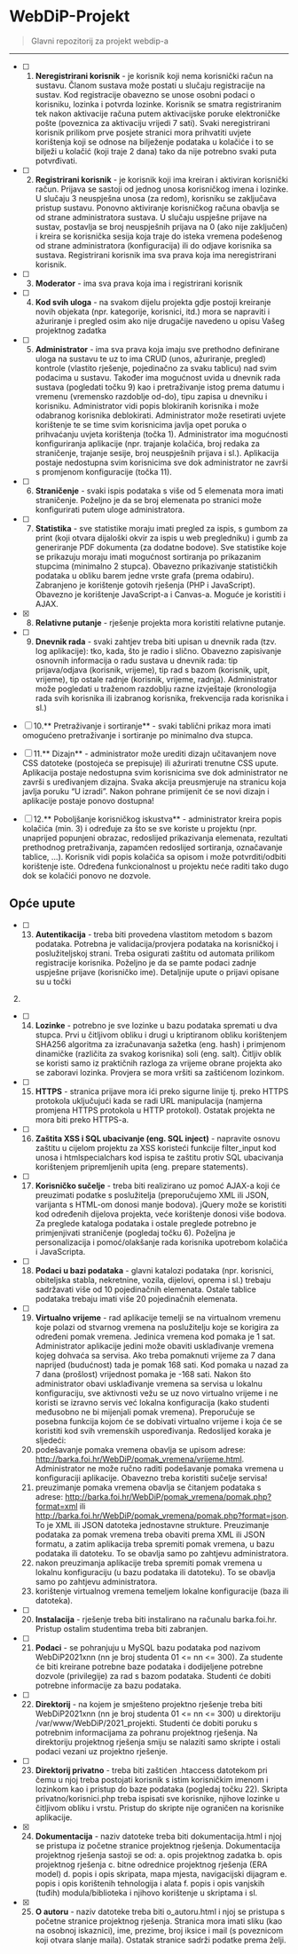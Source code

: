 # WebDiP-Projekt

> Glavni repozitorij za projekt webdip-a

***

- [ ] 1. **Neregistrirani korisnik** - je korisnik koji nema korisnički račun na sustavu. Članom
sustava može postati u slučaju registracije na sustav. Kod registracije obavezno se
unose osobni podaci o korisniku, lozinka i potvrda lozinke. Korisnik se smatra
registriranim tek nakon aktivacije računa putem aktivacijske poruke elektroničke
pošte (poveznica za aktivaciju vrijedi 7 sati). Svaki neregistrirani korisnik prilikom prve
posjete stranici mora prihvatiti uvjete korištenja koji se odnose na bilježenje
podataka u kolačiće i to se bilježi u kolačić (koji traje 2 dana) tako da nije potrebno
svaki puta potvrđivati.

- [ ] 2. **Registrirani korisnik** - je korisnik koji ima kreiran i aktiviran korisnički račun. Prijava se
sastoji od jednog unosa korisničkog imena i lozinke. U slučaju 3 neuspješna unosa (za
redom), korisniku se zaključava pristup sustavu. Ponovno aktiviranje korisničkog
računa obavlja se od strane administratora sustava. U slučaju uspješne prijave na
sustav, postavlja se broj neuspješnih prijava na 0 (ako nije zaključen) i kreira se
korisnička sesija koja traje do isteka vremena podešenog od strane administratora
(konfiguracija) ili do odjave korisnika sa sustava. Registrirani korisnik ima sva prava
koja ima neregistrirani korisnik.

- [ ] 3. **Moderator** - ima sva prava koja ima i registrirani korisnik

- [ ] 4. **Kod svih uloga** - na svakom dijelu projekta gdje postoji kreiranje novih objekata (npr.
kategorije, korisnici, itd.) mora se napraviti i ažuriranje i pregled osim ako nije
drugačije navedeno u opisu Vašeg projektnog zadatka

- [ ] 5. **Administrator** - ima sva prava koja imaju sve prethodno definirane uloga na sustavu te
uz to ima CRUD (unos, ažuriranje, pregled) kontrole (vlastito rješenje, pojedinačno za
svaku tablicu) nad svim podacima u sustavu. Također ima mogućnost uvida u dnevnik
rada sustava (pogledati točku 9) kao i pretraživanje istog prema datumu i vremenu
(vremensko razdoblje od-do), tipu zapisa u dnevniku i korisniku. Administrator vidi
popis blokiranih korisnika i može odabranog korisnika deblokirati. Administrator
može resetirati uvjete korištenje te se time svim korisnicima javlja opet poruka o
prihvaćanju uvjeta korištenja (točka 1). Administrator ima mogućnosti konfiguriranja
aplikacije (npr. trajanje kolačića, broj redaka za straničenje, trajanje sesije, broj
neuspješnih prijava i sl.). Aplikacija postaje nedostupna svim korisnicima sve dok
administrator ne završi s promjenom konfiguracije (točka 11).

- [ ] 6. **Straničenje** - svaki ispis podataka s više od 5 elemenata mora imati straničenje.
Poželjno je da se broj elemenata po stranici može konfigurirati putem uloge
administratora.

- [ ] 7. **Statistika** - sve statistike moraju imati pregled za ispis, s gumbom za print (koji otvara
dijaloški okvir za ispis u web pregledniku) i gumb za generiranje PDF dokumenta (za
dodatne bodove). Sve statistike koje se prikazuju moraju imati mogućnost sortiranja
po prikazanim stupcima (minimalno 2 stupca). Obavezno prikazivanje statističkih
podataka u obliku barem jedne vrste grafa (prema odabiru). Zabranjeno je korištenje
gotovih rješenja (PHP i JavaScript). Obavezno je korištenje JavaScript-a i Canvas-a.
Moguće je koristiti i AJAX.

- [x] 8. **Relativne putanje** - rješenje projekta mora koristiti relativne putanje.

- [ ] 9. **Dnevnik rada** - svaki zahtjev treba biti upisan u dnevnik rada (tzv. log aplikacije): tko,
kada, što je radio i slično. Obavezno zapisivanje osnovnih informacija o radu sustava u
dnevnik rada: tip prijava/odjava (korisnik, vrijeme), tip rad s bazom (korisnik, upit,
vrijeme), tip ostale radnje (korisnik, vrijeme, radnja). Administrator može pogledati u
traženom razdoblju razne izvještaje (kronologija rada svih korisnika ili izabranog
korisnika, frekvencija rada korisnika i sl.)

- [ ] 10.** Pretraživanje i sortiranje** - svaki tablični prikaz mora imati omogućeno pretraživanje i
sortiranje po minimalno dva stupca.

- [ ] 11.** Dizajn** - administrator može urediti dizajn učitavanjem nove CSS datoteke (postojeća
se prepisuje) ili ažurirati trenutne CSS upute. Aplikacija postaje nedostupna svim
korisnicima sve dok administrator ne završi s uređivanjem dizajna. Svaka akcija
preusmjeruje na stranicu koja javlja poruku “U izradi”. Nakon pohrane primijenit će se
novi dizajn i aplikacije postaje ponovo dostupna!

- [ ] 12.** Poboljšanje korisničkog iskustva** - administrator kreira popis kolačića (min. 3) i
određuje za što se sve koriste u projektu (npr. unaprijed popunjeni obrazac, redoslijed
prikazivanja elemenata, rezultati prethodnog pretraživanja, zapamćen redoslijed
sortiranja, označavanje tablice, …). Korisnik vidi popis kolačića sa opisom i može
potvrditi/odbiti korištenje iste. Određena funkcionalnost u projektu neće raditi tako
dugo dok se kolačići ponovo ne dozvole.

## Opće upute

- [ ] 13. **Autentikacija** - treba biti provedena vlastitom metodom s bazom podataka. Potrebna
je validacija/provjera podataka na korisničkoj i poslužiteljskoj strani. Treba osigurati
zaštitu od automata prilikom registracije korisnika. Poželjno je da se pamte podaci
zadnje uspješne prijave (korisničko ime). Detaljnije upute o prijavi opisane su u točki
2.

- [ ] 14. **Lozinke** - potrebno je sve lozinke u bazu podataka spremati u dva stupca. Prvi u
čitljivom obliku i drugi u kriptiranom obliku korištenjem SHA256 algoritma za
izračunavanja sažetka (eng. hash) i primjenom dinamičke (različita za svakog
korisnika) soli (eng. salt). Čitljiv oblik se koristi samo iz praktičnih razloga za vrijeme
obrane projekta ako se zaboravi lozinka. Provjera se mora vršiti sa zaštićenom
lozinkom.

- [ ] 15. **HTTPS** - stranica prijave mora ići preko sigurne linije tj. preko HTTPS protokola
uključujući kada se radi URL manipulacija (namjerna promjena HTTPS protokola u
HTTP protokol). Ostatak projekta ne mora biti preko HTTPS-a.

- [ ] 16. **Zaštita XSS i SQL ubacivanje (eng. SQL inject)** - napravite osnovu zaštitu u cijelom
projektu za XSS koristeći funkcije filter_input kod unosa i htmlspecialchars kod ispisa
te zaštitu protiv SQL ubacivanja korištenjem pripremljenih upita (eng. prepare
statements).

- [ ] 17. **Korisničko sučelje** - treba biti realizirano uz pomoć AJAX-a koji će preuzimati podatke
s poslužitelja (preporučujemo XML ili JSON, varijanta s HTML-om donosi manje
bodova). jQuery može se koristiti kod određenih dijelova projekta, veće korištenje
donosi više bodova. Za preglede kataloga podataka i ostale preglede potrebno je
primjenjivati straničenje (pogledaj točku 6). Poželjna je personalizacija i
pomoć/olakšanje rada korisnika upotrebom kolačića i JavaScripta.

- [ ] 18. **Podaci u bazi podataka** - glavni katalozi podataka (npr. korisnici, obiteljska stabla,
nekretnine, vozila, dijelovi, oprema i sl.) trebaju sadržavati više od 10 pojedinačnih
elemenata. Ostale tablice podataka trebaju imati više 20 pojedinačnih elemenata.

- [ ] 19. **Virtualno vrijeme** - rad aplikacije temelji se na virtualnom vremenu koje polazi od
stvarnog vremena na poslužitelju koje se korigira za određeni pomak vremena.
Jedinica vremena kod pomaka je 1 sat. Administrator aplikacije jedini može obaviti
usklađivanje vremena kojeg dohvaća sa servisa. Ako treba pomaknuti vrijeme za 7
dana naprijed (budućnost) tada je pomak 168 sati. Kod pomaka u nazad za 7 dana
(prošlost) vrijednost pomaka je -168 sati. Nakon što administrator obavi usklađivanje
vremena sa servisa u lokalnu konfiguraciju, sve aktivnosti vežu se uz novo virtualno
vrijeme i ne koristi se izravno servis već lokalna konfiguracija (kako studenti
međusobno ne bi mijenjali pomak vremena). Preporučuje se posebna funkcija kojom
će se dobivati virtualno vrijeme i koja će se koristiti kod svih vremenskih
uspoređivanja. Redoslijed koraka je sljedeći:
    1. podešavanje pomaka vremena obavlja se upisom adrese:
    http://barka.foi.hr/WebDiP/pomak_vremena/vrijeme.html. Administrator ne
    može ručno raditi podešavanje pomaka vremena u konfiguraciji aplikacije.
    Obavezno treba koristiti sučelje servisa!
    2. preuzimanje pomaka vremena obavlja se čitanjem podataka s adrese:
    http://barka.foi.hr/WebDiP/pomak_vremena/pomak.php?format=xml ili
    http://barka.foi.hr/WebDiP/pomak_vremena/pomak.php?format=json. To je
    XML ili JSON datoteka jednostavne strukture. Preuzimanje podataka za pomak
    vremena treba obaviti prema XML ili JSON formatu, a zatim aplikacija treba
    spremiti pomak vremena, u bazu podataka ili datoteku. To se obavlja samo po
    zahtjevu administratora.
    3. nakon preuzimanja aplikacije treba spremiti pomak vremena u lokalnu
    konfiguraciju (u bazu podataka ili datoteku). To se obavlja samo po zahtjevu
    administratora.
    4. korištenje virtualnog vremena temeljem lokalne konfiguracije (baza ili
    datoteka).

- [ ] 20. **Instalacija** - rješenje treba biti instalirano na računalu barka.foi.hr. Pristup ostalim
studentima treba biti zabranjen.

- [ ] 21. **Podaci** - se pohranjuju u MySQL bazu podataka pod nazivom WebDiP2021xnn (nn je
broj studenta 01 <= nn <= 300). Za studente će biti kreirane potrebne baze podataka i
dodijeljene potrebne dozvole (privilegije) za rad s bazom podataka. Studenti će dobiti
potrebne informacije za bazu podataka.

- [ ] 22. **Direktorij** - na kojem je smješteno projektno rješenje treba biti WebDiP2021xnn (nn
je broj studenta 01 <= nn <= 300) u direktoriju /var/www/WebDiP/2021_projekti.
Studenti će dobiti poruku s potrebnim informacijama za pohranu projektnog rješenja.
Na direktoriju projektnog rješenja smiju se nalaziti samo skripte i ostali podaci vezani
uz projektno rješenje.

- [ ] 23. **Direktorij privatno** - treba biti zaštićen .htaccess datotekom pri čemu u njoj treba
postojati korisnik s istim korisničkim imenom i lozinkom kao i pristup do baze
podataka (pogledaj točku 22). Skripta privatno/korisnici.php treba ispisati sve
korisnike, njihove lozinke u čitljivom obliku i vrstu. Pristup do skripte nije ograničen
na korisnike aplikacije.

- [x] 24. **Dokumentacija** - naziv datoteke treba biti dokumentacija.html i njoj se pristupa iz
početne stranice projektnog rješenja. Dokumentacija projektnog rješenja sastoji se
od:
    a. opis projektnog zadatka
    b. opis projektnog rješenja
    c. bitne odrednice projektnog rješenja (ERA model)
    d. popis i opis skripata, mapa mjesta, navigacijski dijagram
    e. popis i opis korištenih tehnologija i alata
    f. popis i opis vanjskih (tuđih) modula/biblioteka i njihovo korištenje u skriptama i sl.

- [x] 25. **O autoru** - naziv datoteke treba biti o_autoru.html i njoj se pristupa s početne
stranice projektnog rješenja. Stranica mora imati sliku (kao na osobnoj iskaznici), ime,
prezime, broj iksice i mail (s poveznicom koji otvara slanje maila). Ostatak stranice
sadrži podatke prema želji.


